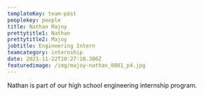 ```yaml
---
templateKey: team-post
peoplekey: people
title: Nathan Majoy
prettytitle1: Nathan
prettytitle2: Majoy
jobtitle: Engineering Intern
teamcategory: internship
date: 2021-11-22T20:27:18.306Z
featuredimage: /img/majoy-nathan_0861_p4.jpg
---
```

Nathan is part of our high school engineering internship program.